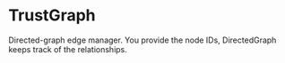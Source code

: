 # TrustGraph
Directed-graph edge manager. You provide the node IDs, DirectedGraph keeps track of the relationships.
